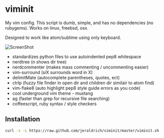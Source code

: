 # viminit
My vim config. This script is dumb, simple, and has no dependencies (no rubygems). Works on linux, freebsd, osx.

Designed to work like atom/sublime using only keyboard.

![ScreenShot](https://github.com/jeraldrich/viminit/blob/master/mustang_theme.png)

- standardizes python files to use autoindented pep8 whitespace
- nerdtree (n shows dir tree)
- nerdcommenter (makes mass commenting / uncommenting easier)
- vim-surround (siX surrounds word in X)
- delimitMate (autocomplete parentheses, quotes, ect)
- ctrlp (fuzzy file finder in open dir and children dir similair to atom find)
- vim-flake8 (auto highlight pep8 style guide errors as you code)
- cool underground vim theme - mustang
- ag (faster than grep for recursive file searching)
- coffeescript, ruby syntax / style checkers

## Installation
```bash
curl -s -L https://raw.github.com/jeraldrich/viminit/master/viminit.sh | bash
```

